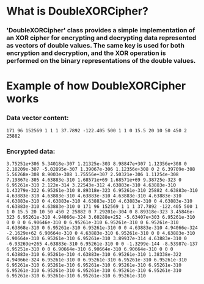 # What is DoubleXORCipher? 
 ### 'DoubleXORCipher' class provides a simple implementation of an XOR cipher for encrypting and decrypting data   represented as vectors of double values. The same key is used for both encryption and decryption, and the XOR operation is performed on the binary representations of the double values.



# Example of how DoubleXORCipher works
  ### Data vector content:
    171 96 152569 1 1 1 37.7892 -122.405 500 1 1 0 15.5 20 10 50 450 2 25882

  ### Encrypted data: 
    3.75251e+306 5.34018e-307 1.21325e-303 8.98847e+307 1.12356e+308 0 2.10209e-307 -5.02895e-307 1.39067e-306 1.12356e+308 0 2 6.39709e-308 5.56268e-308 8.9003e-308 1.75556e+307 2.50321e-306 1.11254e-308 7.19867e-305 4.63883e-310 1.68571e+69 1.68571e+69 9.38725e-323 0 6.95261e-310 2.122e-314 3.22543e-312 4.63883e-310 4.63883e-310 1.43279e-322 6.95261e-310 8.89318e-323 6.95261e-310 25882 4.63883e-310 4.63883e-310 4.63883e-310 4.63883e-310 4.63883e-310 4.63883e-310 4.63883e-310 0 4.63883e-310 4.63883e-310 4.63883e-310 0 4.63883e-310 4.63883e-310 4.63883e-310 0 171 96 152569 1 1 1 37.7892 -122.405 500 1 1 0 15.5 20 10 50 450 2 25882 0 7.29201e-304 0 8.89318e-323 3.45846e-323 6.95261e-310 4.94066e-324 3.60288e+252 -5.63407e+303 6.95261e-310 0 0 0 0 6.90646e-310 0 6.95261e-310 6.95261e-310 0 6.95261e-310 4.63868e-310 0 6.95261e-310 6.95261e-310 0 0 4.63883e-310 4.94066e-324 -2.1629e+62 6.90664e-310 0 4.63883e-310 6.95261e-310 0 0 4.63883e-310 6.90664e-310 6.95261e-310 6.95261e-310 3.89937e-314 4.63883e-310 0 -6.93269e+265 4.63883e-310 6.95261e-310 0 0 -1.3299e-144 -8.53987e-137 6.95251e-310 0 0 6.90664e-310 6.90664e-310 6.90664e-310 0 0 0 4.63883e-310 6.95261e-310 4.63883e-310 6.95261e-310 1.38338e-322 4.94066e-324 6.95261e-310 0 6.95261e-310 6.95261e-310 6.95261e-310 6.95261e-310 6.95261e-310 6.95261e-310 6.95261e-310 6.95261e-310 6.95261e-310 6.95261e-310 6.95261e-310 6.95261e-310 6.95261e-310 6.95261e-310 6.95261e-310 6.95261e-310 6.95261e-310 

